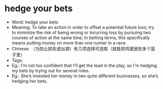 # hedge your bets

- Word: hedge your bets
- Meaning: To take an action in order to offset a potential future loss; try to minimize the risk of being wrong or incurring loss by pursuing two courses of action at the same time; In betting terms, this specifically means putting money on more than one runner in a race.
- Chinese: （为防止损失或出错）有几项选择可选取（就是把鸡蛋放到多个篮子里）
- Tags: 
- Eg.: I'm not too confident that I'll get the lead in the play, so I'm hedging my bets by trying out for several roles.
- Eg.: She’s invested her money in two quite different businesses, so she’s hedging her bets.
